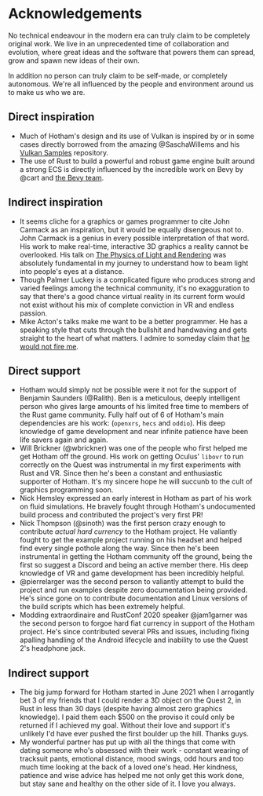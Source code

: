 # Acknowledgements
No technical endeavour in the modern era can truly claim to be completely original work. We live in an unprecedented time of collaboration and evolution, where great ideas and the software that powers them can spread, grow and spawn new ideas of their own.

In addition no person can truly claim to be self-made, or completely autonomous. We're all influenced by the people and environment around us to make us who we are.

## Direct inspiration
- Much of Hotham's design and its use of Vulkan is inspired by or in some cases directly borrowed from the amazing @SaschaWillems and his [Vulkan Samples](https://github.com/SaschaWillems/Vulkan) repository.
- The use of Rust to build a powerful and robust game engine built around a strong ECS is directly influenced by the incredible work on Bevy by @cart and [the Bevy team](https://github.com/bevyengine/bevy).

## Indirect inspiration
- It seems cliche for a graphics or games programmer to cite John Carmack as an inspiration, but it would be equally disengeous not to. John Carmack is a genius in every possible interpretation of that word. His work to make real-time, interactive 3D graphics a reality cannot be overlooked. His talk on [The Physics of Light and Rendering](https://www.youtube.com/watch?v=P6UKhR0T6cs&t=3067s) was absolutely fundamental in my journey to understand how to beam light into people's eyes at a distance.
- Though Palmer Luckey is a complicated figure who produces strong and varied feelings among the technical community, it's no exagguration to say that there's a good chance virtual reality in its current form would not exist without his mix of complete conviction in VR and endless passion.
- Mike Acton's talks make me want to be a better programmer. He has a speaking style that cuts through the bullshit and handwaving and gets straight to the heart of what matters. I admire to someday claim that [he would not fire me](https://www.youtube.com/watch?v=cV5HArLYajE&).

## Direct support
- Hotham would simply not be possible were it not for the support of Benjamin Saunders (@Ralith). Ben is a meticulous, deeply intelligent person who gives large amounts of his limited free time to members of the Rust game community. Fully half out of 6 of Hotham's main dependencies are his work: (`openxrs`, `hecs` and `oddio`). His deep knowledge of game development and near infinite patience have been life savers again and again.
- Will Brickner (@wbrickner) was one of the people who first helped me get Hotham off the ground. His work on getting Oculus' `libovr` to run correctly on the Quest was instrumental in my first experiments with Rust and VR. Since then he's been a constant and enthusiastic supporter of Hotham. It's my sincere hope he will succunb to the cult of graphics programming soon.
- Nick Hemsley expressed an early interest in Hotham as part of his work on fluid simulations. He bravely fought through Hotham's undocumented build process and contributed the project's very first PR!
- Nick Thompson (@sinoth) was the first person crazy enough to contribute _actual hard currency_ to the Hotham project. He valiantly fought to get the example project running on his headset and helped find every single pothole along the way. Since then he's been instrumental in getting the Hotham community off the ground, being the first so suggest a Discord and being an active member there. His deep knowledge of VR and game development has been incredibly helpful.
- @pierrelarger was the second person to valiantly attempt to build the project and run examples despite zero documentation being provided. He's since gone on to contribute documentation and Linux versions of the build scripts which has been extremely helpful.
- Modding extraordinaire and RustConf 2020 speaker @jam1garner was the second person to forgoe hard fiat currency in support of the Hotham project. He's since contributed several PRs and issues, including fixing apalling handling of the Android lifecycle and inability to use the Quest 2's headphone jack.

## Indirect support
- The big jump forward for Hotham started in June 2021 when I arrogantly bet 3 of my friends that I could render a 3D object on the Quest 2, in Rust in less than 30 days (despite having almost zero graphics knowledge). I paid them each $500 on the proviso it could only be returned if I achieved my goal. Without their love and support it's unlikely I'd have ever pushed the first boulder up the hill. Thanks guys.
- My wonderful partner has put up with all the things that come with dating someone who's obsessed with their work - constant wearing of tracksuit pants, emotional distance, mood swings, odd hours and too much time looking at the back of a loved one's head. Her kindness, patience and wise advice has helped me not only get this work done, but stay sane and healthy on the other side of it. I love you always.

